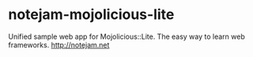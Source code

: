# notejam-mojolicious-lite

Unified sample web app for Mojolicious::Lite. The easy way to learn web
frameworks. http://notejam.net
